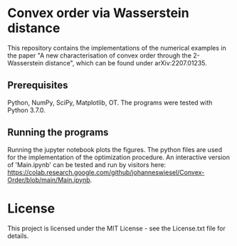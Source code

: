 # Convex order via Wasserstein distance

This repository contains the implementations of the numerical examples in the paper "A new characterisation of convex order through the 2-Wasserstein distance", which can be found under arXiv:2207.01235.

## Prerequisites

Python, NumPy, SciPy, Matplotlib, OT. The programs were tested with Python 3.7.0.

## Running the programs

Running the jupyter notebook plots the figures. The python files are used for the implementation of the optimization procedure. An interactive version of 'Main.ipynb' can be tested and run by visitors here: https://colab.research.google.com/github/johanneswiesel/Convex-Order/blob/main/Main.ipynb.

# License

This project is licensed under the MIT License - see the License.txt file for details.
